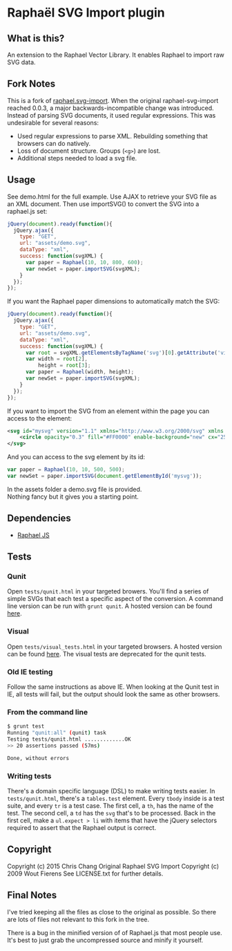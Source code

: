 Raphaël SVG Import plugin
=========================

What is this?
-------------

An extension to the Raphael Vector Library. It enables Raphael to import raw
SVG data.

Fork Notes
----------

This is a fork of [raphael.svg-import](https://github.com/wout/raphael-svg-import).
When the original raphael-svg-import reached 0.0.3, a major backwards-incompatible change was introduced.
Instead of parsing SVG documents, it used regular expressions. This was undesirable for several reasons:

* Used regular expressions to parse XML. Rebuilding something that browsers can do natively.
* Loss of document structure. Groups (`<g>`) are lost.
* Additional steps needed to load a svg file.

Usage
-----
See demo.html for the full example. Use AJAX to retrieve your SVG file as an XML document.
Then use importSVG() to convert the SVG into a raphael.js set:

```javascript
jQuery(document).ready(function(){
  jQuery.ajax({
    type: "GET",
    url: "assets/demo.svg",
    dataType: "xml",
    success: function(svgXML) {
      var paper = Raphael(10, 10, 800, 600);
      var newSet = paper.importSVG(svgXML);
    }
  });
});
```

If you want the Raphael paper dimensions to automatically match the SVG:

```javascript
jQuery(document).ready(function(){
  jQuery.ajax({
    type: "GET",
    url: "assets/demo.svg",
    dataType: "xml",
    success: function(svgXML) {
      var root = svgXML.getElementsByTagName('svg')[0].getAttribute('viewBox').split(' ');
      var width = root[2],
          height = root[3];
      var paper = Raphael(width, height);
      var newSet = paper.importSVG(svgXML);
    }
  });
});
```

If you want to import the SVG from an element within the page you can access to
the element:

```xml
<svg id="mysvg" version="1.1" xmlns="http://www.w3.org/2000/svg" xmlns:xlink="http://www.w3.org/1999/xlink" x="0px" y="0px" width="500px" height="500px" viewBox="0 0 500 500" enable-background="new 0 0 500 500" xml:space="preserve">
	<circle opacity="0.3" fill="#FF0000" enable-background="new" cx="251.5" cy="255.5" r="179"/>
</svg>
```
And you can access to the svg element by its id:
```javascript
var paper = Raphael(10, 10, 500, 500);
var newSet = paper.importSVG(document.getElementById('mysvg'));
```
In the assets folder a demo.svg file is provided.<br/>
Nothing fancy but it gives you a starting point.


Dependencies
------------
- [Raphael JS](http://raphaeljs.com/)


Tests
-----

### Qunit

Open `tests/qunit.html` in your targeted browers. You'll find a series of
simple SVGs that each test a specific aspect of the conversion. A command line
version can be run with `grunt qunit`. A hosted version can be found
[here][qunit tests].

### Visual

Open `tests/visual_tests.html` in your targeted browsers. A hosted version can
be found [here][visual tests]. The visual tests are deprecated for the qunit
tests.

### Old IE testing

Follow the same instructions as above IE. When looking at the Qunit test in IE,
all tests will fail, but the output should look the same as other browsers.

### From the command line

```bash
$ grunt test
Running "qunit:all" (qunit) task
Testing tests/qunit.html .............OK
>> 20 assertions passed (57ms)

Done, without errors
```

### Writing tests

There's a domain specific language (DSL) to make writing tests easier. In
`tests/qunit.html`, there's a `tables.test` element. Every `tbody` inside is a
test suite, and every `tr` is a test case. The first cell, a `th`, has the name
of the test. The second cell, a `td` has the `svg` that's to be processed. Back
in the first cell, make a `ul.expect > li` with items that have the jQuery
selectors required to assert that the Raphael output is correct.

[visual tests]: http://crccheck.github.io/raphael-svg-import-classic/tests/visual_tests.html
[qunit tests]: http://crccheck.github.io/raphael-svg-import-classic/tests/qunit.html


Copyright
---------

Copyright (c) 2015 Chris Chang
Original Raphael SVG Import Copyright (c) 2009 Wout Fierens
See LICENSE.txt for further details.

Final Notes
-----------
I've tried keeping all the files as close to the original as possible.
So there are lots of files not relevant to this fork in the tree.

There is a bug in the minified version of of Raphael.js that most people use.
It's best to just grab the uncompressed source and minify it yourself.
